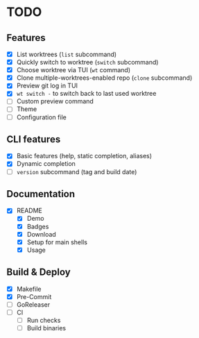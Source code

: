 # TODO

## Features

- [x] List worktrees (`list` subcommand)
- [x] Quickly switch to worktree (`switch` subcommand)
- [x] Choose worktree via TUI (`wt` command)
- [x] Clone multiple-worktrees-enabled repo (`clone` subcommand)
- [x] Preview git log in TUI
- [x] `wt switch -` to switch back to last used worktree
- [ ] Custom preview command
- [ ] Theme
- [ ] Configuration file

## CLI features

- [x] Basic features (help, static completion, aliases)
- [x] Dynamic completion
- [ ] `version` subcommand (tag and build date)

## Documentation

- [x] README
  - [x] Demo
  - [x] Badges
  - [x] Download
  - [x] Setup for main shells
  - [x] Usage

## Build & Deploy

- [x] Makefile
- [x] Pre-Commit
- [ ] GoReleaser
- [ ] CI
  - [ ] Run checks
  - [ ] Build binaries
